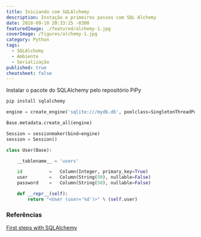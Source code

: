 ```yaml
---
title: Iniciando com SQLAlchemy
description: Instação e primeiros passos com SQL Alchemy
date: 2018-09-10 20:33:15 -0300
featuredImage: ./featured/alchemy-1.jpg
coverImage: /figures/alchemy-1.jpg
category: Python
tags:
  - SQLAlchemy
  - Ambiente
  - Serialização
published: true
cheatsheet: false
---
```


Instalar o pacote do SQLAlchemy pelo repositório PiPy

```bash
pip install sqlalchemy
```

```python
engine = create_engine('sqlite:///mydb.db', poolclass=SingletonThreadPool)
```

```python
Base.metadata.create_all(engine)

Session = sessionmaker(bind=engine)
session = Session()
```

```python
class User(Base):

    __tablename__ = 'users'

    id          =   Column(Integer, primary_key=True)
    user        =   Column(String(50), nullable=False)
    password    =   Column(String(50), nullable=False)

    def __repr__(self):
        return "<User (user='%d')>" % (self.user)
```

### Referências

[First steps with SQLAlchemy](https://bytefish.de/blog/first_steps_with_sqlalchemy/)
